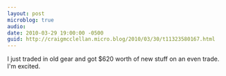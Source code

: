 ```yaml
---
layout: post
microblog: true
audio: 
date: 2010-03-29 19:00:00 -0500
guid: http://craigmcclellan.micro.blog/2010/03/30/t11323580167.html
---
```

I just traded in old gear and got $620 worth of new stuff on an even trade.  I'm excited.
